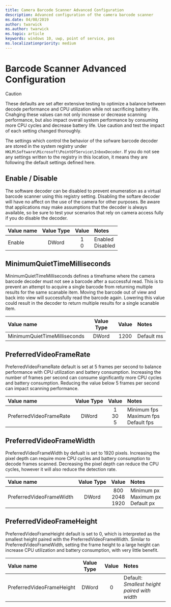 ```yaml
---
title: Camera Barcode Scanner Advanced Configuration
description: Advanced configuration of the camera barcode scanner
ms.date: 04/08/2019
author: twarwick
ms.author: twarwick
ms.topic: article
keywords: windows 10, uwp, point of service, pos
ms.localizationpriority: medium
---
```


# Barcode Scanner Advanced Configuration

> [!CAUTION]
> These defaults are set after extensive testing to optimize a balance between decode performance and CPU utilization while not sacrificing battery life.  Cnahging these values can not only increase or decrease scanning performance, but also impact overall system performance by consuming more CPU cycles and decrease battery life.  Use caution and test the impact of each setting changed thoroughly.

The settings which control the behavior of the sofware barcode decoder are stored in the system registry under ```HKLM\Software\Microsoft\PointOfService\InboxDecoder```.  If you do not see any settings written to the registry in this location, it means they are following the default settings defined here.

## Enable / Disable

The software decoder can be disabled to prevent enumeration as a virtual barcode scanner using this registry setting.  Disabling the softare decoder will have no affect on the use of the camera for other purposes.  Be aware that applications may make assumptions that the decoder is always available, so be sure to test your scenarios that rely on camera access fully if you do disable the decoder.

| Value name   | Value Type | Value | Notes |
|:------------ |:----------:|:-------:|:------|
| Enable       | DWord      | 1</br>0 | Enabled</br>Disabled |

## MinimumQuietTimeMilliseconds

MinimumQuietTimeMilliseconds defines a timeframe where the camera barcode decoder must not see a barcode after a successful read.  This is to prevent an attempt to acquire a single barcode from returning multiple results for the same scanable item.  Moving the barcode out of view and back into view will successfully read the barcode again.  Lowering this value could result in the decoder to return multiple results for a single scanable item.

| Value name   | Value Type | Value | Notes |
|:------------ |:----------:|:-------:|:------|
| MinimumQuietTimeMilliseconds | DWord      | 1200 | Default&nbsp;ms |

## PreferredVideoFrameRate

PreferredVideoFrameRate default is set at 5 frames per second to balance performance with CPU utilization and battery consumption.  Increasing the number of frames per second can consume significantly more CPU cycles and battery consumption.  Reducing the value below 5 frames per second can impact scanning performance.

| Value name   | Value Type | Value | Notes |
|:------------ |:----------:|:-------:|:------|
| PreferredVideoFrameRate      | DWord      | 1 </br>30 </br>5 | Minimum&nbsp;fps</br>Maximum&nbsp;fps</br>Default&nbsp;fps|

## PreferredVideoFrameWidth

PreferredVideoFrameWidth by defualt is set to 1920 pixels. Increasing the pixel depth can require more CPU cycles and battery consumption to decode frames scanned.  Decreasing the pixel depth can reduce the CPU cycles, however it will also reduce the detection rate.

| Value name   | Value Type | Value | Notes |
|:------------ |:----------:|:-------:|:------|
| PreferredVideoFrameWidth     | DWord      | 800</br>2048</br>1920 | Minimum&nbsp;px</br>Maximum&nbsp;px</br>Default&nbsp;px|

## PreferredVideoFrameHeight

PreferredVideoFrameHeight default is set to 0, which is interpreted as the smallest height paired with the PreferredVideoFrameWidth.  Similar to PreferredVideoFrameWidth, setting the frame height to a large height can increase CPU utilization and battery consumption, with very little benefit.

| Value name   | Value Type | Value | Notes |
|:------------ |:----------:|:-------:|:------|
| PreferredVideoFrameHeight    | DWord      | 0 | Default: *Smallest height paired with width*|
